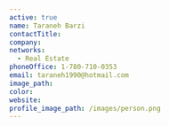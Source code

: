 ```yaml
---
active: true
name: Taraneh Barzi
contactTitle:
company:
networks:
  - Real Estate
phoneOffice: 1-780-710-0353
email: taraneh1990@hotmail.com
image_path:
color:
website:
profile_image_path: /images/person.png
---
```



